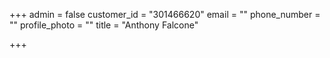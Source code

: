 +++
admin = false
customer_id = "301466620"
email = ""
phone_number = ""
profile_photo = ""
title = "Anthony Falcone"

+++
